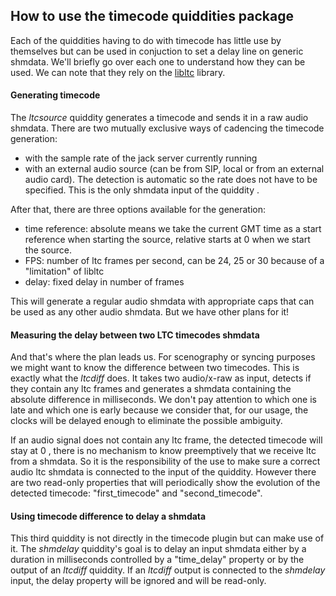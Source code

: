 ## How to use the timecode quiddities package

Each of the quiddities having to do with timecode has little use by themselves but can be used in conjuction to set a 
delay line on generic shmdata. We'll briefly go over each one to understand how they can be used.
We can note that they rely on the [libltc](https://github.com/x42/libltc) library.

#### Generating timecode
The  _ltcsource_ quiddity generates a timecode and sends it in a raw audio shmdata. There are two mutually exclusive 
ways of cadencing 
the timecode generation:
* with the sample rate of the jack server currently running
* with an external audio source (can be from SIP, local or from an external audio card).
The detection is automatic so the rate does not have to be specified. This is the only shmdata input of the quiddity .

After that, there are three options available for the generation:
* time reference: absolute means we take the current GMT time as a start reference when starting the source, relative
 starts at 0 when we start the source.
* FPS: number of ltc frames per second, can be 24, 25 or 30 because of a "limitation" of libltc
* delay: fixed delay in number of frames

This will generate a regular audio shmdata with appropriate caps that can be used as any other audio shmdata. But we 
have other plans for it!

#### Measuring the delay between two LTC timecodes shmdata
And that's where the plan leads us. For scenography or syncing purposes we might want to know the difference between 
two timecodes. This is exactly what the _ltcdiff_ does. It takes two audio/x-raw as input, detects if they contain 
any ltc frames and generates a shmdata containing the absolute difference in milliseconds. We don't pay attention to 
which one is late and which one is early because we consider that, for our usage, the clocks will be delayed enough to
 eliminate the possible ambiguity. 
 
If an audio signal does not contain any ltc frame, the detected timecode will stay at 0 , there is no mechanism to 
know preemptively that we receive ltc from a shmdata. So it is the responsibility of the use to make sure a correct 
audio ltc shmdata is connected to the input of the quiddity. However there are two read-only properties that will 
periodically show the evolution of the detected timecode: "first_timecode" and "second_timecode". 

#### Using timecode difference to delay a shmdata 
This third quiddity is not directly in the timecode plugin but can make use of it. The _shmdelay_ quiddity's goal is 
to delay an input shmdata either by a duration in milliseconds controlled by a "time_delay" property or by the output
 of an _ltcdiff_ quiddity. If an _ltcdiff_ output is connected to the _shmdelay_ input, the delay property will be 
 ignored and will be read-only.